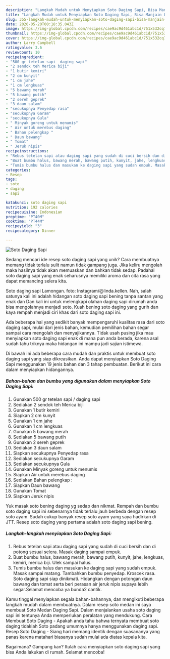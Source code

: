 ```yaml
---
description: "Langkah Mudah untuk Menyiapkan Soto Daging Sapi, Bisa Manjain Lidah"
title: "Langkah Mudah untuk Menyiapkan Soto Daging Sapi, Bisa Manjain Lidah"
slug: 355-langkah-mudah-untuk-menyiapkan-soto-daging-sapi-bisa-manjain-lidah
date: 2020-05-20T00:18:35.043Z
image: https://img-global.cpcdn.com/recipes/cae9ac9d461abc1d/751x532cq70/soto-daging-sapi-foto-resep-utama.jpg
thumbnail: https://img-global.cpcdn.com/recipes/cae9ac9d461abc1d/751x532cq70/soto-daging-sapi-foto-resep-utama.jpg
cover: https://img-global.cpcdn.com/recipes/cae9ac9d461abc1d/751x532cq70/soto-daging-sapi-foto-resep-utama.jpg
author: Larry Campbell
ratingvalue: 3.6
reviewcount: 10
recipeingredient:
- "500 gr tetelan sapi  daging sapi"
- "2 sendok teh Merica biji"
- "1 butir kemiri"
- "2 cm kunyit"
- "1 cm jahe"
- "1 cm lengkuas"
- "5 bawang merah"
- "5 bawang putih"
- "2 sereh geprek"
- "3 daun salam"
- "secukupnya Penyedap rasa"
- "secukupnya Garam"
- "secukupnya Gula"
- " Minyak goreng untuk menumis"
- " Air untuk merebus daging"
- " Bahan pelengkap "
- " Daun bawang"
- " Tomat"
- " Jeruk nipis"
recipeinstructions:
- "Rebus tetelan sapi atau daging sapi yang sudah di cuci bersih dan di potong sesuai selera. Masak daging sampai empuk."
- "Buat bumbu halus, bawang merah, bawang putih, kunyit, jahe, lengkuas, kemiri, merica biji. Ulek sampai halus."
- "Tumis bumbu halus dan masukan ke daging sapi yang sudah empuk. Masak sampai matang. Tambahkan bumbu penyedap. Kroscek rasa. Soto daging sapi siap dinikmati. Hidangkan dengan potongan daun bawang dan tomat serta beri perasan air jeruk nipis supaya lebih segar.Selamat mencoba ya bunda2 cantik."
categories:
- Resep
tags:
- soto
- daging
- sapi

katakunci: soto daging sapi 
nutrition: 192 calories
recipecuisine: Indonesian
preptime: "PT40M"
cooktime: "PT44M"
recipeyield: "3"
recipecategory: Dinner

---
```



![Soto Daging Sapi](https://img-global.cpcdn.com/recipes/cae9ac9d461abc1d/751x532cq70/soto-daging-sapi-foto-resep-utama.jpg)

Sedang mencari ide resep soto daging sapi yang unik? Cara membuatnya memang tidak terlalu sulit namun tidak gampang juga. Jika keliru mengolah maka hasilnya tidak akan memuaskan dan bahkan tidak sedap. Padahal soto daging sapi yang enak seharusnya memiliki aroma dan cita rasa yang dapat memancing selera kita.

Soto daging sapi Lamongan. foto: Instagram/@linda.kellen. Nah, salah satunya kali ini adalah hidangan soto daging sapi bening tanpa santan yang enak dan Dan kali ini untuk melengkapi olahan daging sapi dirumah anda bisa mengolahnya menjadi soto. Kuah bening soto daging yang gurih dan kaya rempah menjadi ciri khas dari soto daging sapi ini.

Ada beberapa hal yang sedikit banyak mempengaruhi kualitas rasa dari soto daging sapi, mulai dari jenis bahan, kemudian pemilihan bahan segar sampai cara mengolah dan menyajikannya. Tidak usah pusing jika mau menyiapkan soto daging sapi enak di mana pun anda berada, karena asal sudah tahu triknya maka hidangan ini mampu jadi sajian istimewa.


Di bawah ini ada beberapa cara mudah dan praktis untuk membuat soto daging sapi yang siap dikreasikan. Anda dapat menyiapkan Soto Daging Sapi menggunakan 19 jenis bahan dan 3 tahap pembuatan. Berikut ini cara dalam menyiapkan hidangannya.

<!--inarticleads1-->

##### Bahan-bahan dan bumbu yang digunakan dalam menyiapkan Soto Daging Sapi:

1. Gunakan 500 gr tetelan sapi / daging sapi
1. Sediakan 2 sendok teh Merica biji
1. Gunakan 1 butir kemiri
1. Siapkan 2 cm kunyit
1. Gunakan 1 cm jahe
1. Gunakan 1 cm lengkuas
1. Gunakan 5 bawang merah
1. Sediakan 5 bawang putih
1. Gunakan 2 sereh geprek
1. Sediakan 3 daun salam
1. Siapkan secukupnya Penyedap rasa
1. Sediakan secukupnya Garam
1. Sediakan secukupnya Gula
1. Gunakan  Minyak goreng untuk menumis
1. Siapkan  Air untuk merebus daging
1. Sediakan  Bahan pelengkap :
1. Siapkan  Daun bawang
1. Gunakan  Tomat
1. Siapkan  Jeruk nipis


Yuk masak soto bening daging yg sedap dan nikmat. Rempah dan bumbu soto daging sapi ini sebenarnya tidak terlalu jauh berbeda dengan resep soto ayam. Sudah cukup banyak resep soto ayam yang saya hadirkan di JTT. Resep soto daging yang pertama adalah soto daging sapi bening. 

<!--inarticleads2-->

##### Langkah-langkah menyiapkan Soto Daging Sapi:

1. Rebus tetelan sapi atau daging sapi yang sudah di cuci bersih dan di potong sesuai selera. Masak daging sampai empuk.
1. Buat bumbu halus, bawang merah, bawang putih, kunyit, jahe, lengkuas, kemiri, merica biji. Ulek sampai halus.
1. Tumis bumbu halus dan masukan ke daging sapi yang sudah empuk. Masak sampai matang. Tambahkan bumbu penyedap. Kroscek rasa. Soto daging sapi siap dinikmati. Hidangkan dengan potongan daun bawang dan tomat serta beri perasan air jeruk nipis supaya lebih segar.Selamat mencoba ya bunda2 cantik.


Kamu tinggal menyiapkan segala bahan-bahannya, dan mengikuti beberapa langkah mudah dalam membuatnya. Dalam resep soto medan ini saya membuat Soto Medan Daging Sapi. Dalam menjalankan usaha soto daging sapi ini tentunya Anda memperlukan peralatan yang mendukung. Cara Membuat Soto Daging - Apakah anda tahu bahwa ternyata membuat soto daging tidaklah Soto padang umumnya hanya menggunakan daging sapi. Resep Soto Daging - Siang hari memang identik dengan suasananya yang panas karena matahari biasanya sudah mulai ada diatas kepala kita. 

Bagaimana? Gampang kan? Itulah cara menyiapkan soto daging sapi yang bisa Anda lakukan di rumah. Selamat mencoba!
